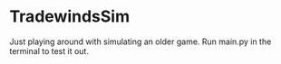 # TradewindsSim
Just playing around with simulating an older game.
Run main.py in the terminal to test it out.
